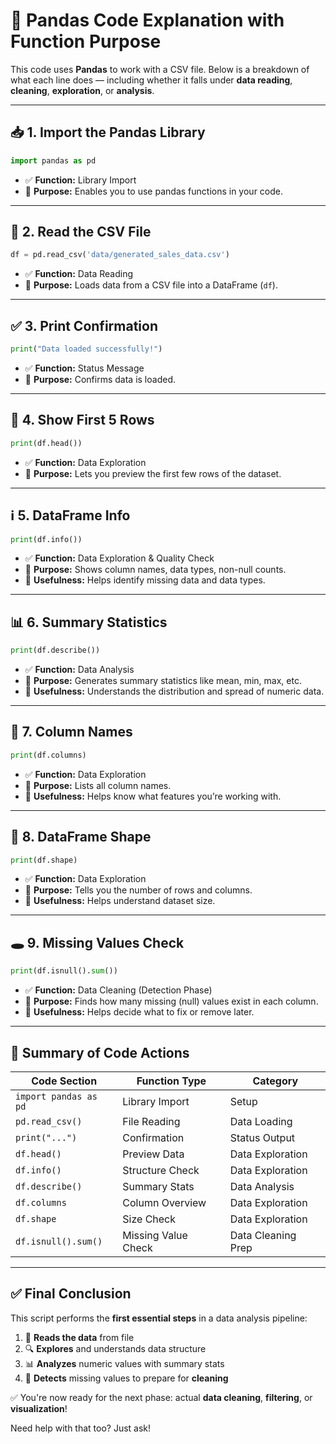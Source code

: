 # 🐼 Pandas Code Explanation with Function Purpose

This code uses **Pandas** to work with a CSV file. Below is a breakdown of what each line does — including whether it falls under **data reading**, **cleaning**, **exploration**, or **analysis**.

---

## 📥 1. Import the Pandas Library

```python
import pandas as pd
```

- ✅ **Function:** Library Import
- 🔹 **Purpose:** Enables you to use pandas functions in your code.

---

## 📂 2. Read the CSV File

```python
df = pd.read_csv('data/generated_sales_data.csv')
```

- ✅ **Function:** Data Reading
- 🔹 **Purpose:** Loads data from a CSV file into a DataFrame (`df`).

---

## ✅ 3. Print Confirmation

```python
print("Data loaded successfully!")
```

- ✅ **Function:** Status Message
- 🔹 **Purpose:** Confirms data is loaded.

---

## 👀 4. Show First 5 Rows

```python
print(df.head())
```

- ✅ **Function:** Data Exploration
- 🔹 **Purpose:** Lets you preview the first few rows of the dataset.

---

## ℹ️ 5. DataFrame Info

```python
print(df.info())
```

- ✅ **Function:** Data Exploration & Quality Check
- 🔹 **Purpose:** Shows column names, data types, non-null counts.
- 🔹 **Usefulness:** Helps identify missing data and data types.

---

## 📊 6. Summary Statistics

```python
print(df.describe())
```

- ✅ **Function:** Data Analysis
- 🔹 **Purpose:** Generates summary statistics like mean, min, max, etc.
- 🔹 **Usefulness:** Understands the distribution and spread of numeric data.

---

## 📝 7. Column Names

```python
print(df.columns)
```

- ✅ **Function:** Data Exploration
- 🔹 **Purpose:** Lists all column names.
- 🔹 **Usefulness:** Helps know what features you’re working with.

---

## 📏 8. DataFrame Shape

```python
print(df.shape)
```

- ✅ **Function:** Data Exploration
- 🔹 **Purpose:** Tells you the number of rows and columns.
- 🔹 **Usefulness:** Helps understand dataset size.

---

## 🕳️ 9. Missing Values Check

```python
print(df.isnull().sum())
```

- ✅ **Function:** Data Cleaning (Detection Phase)
- 🔹 **Purpose:** Finds how many missing (null) values exist in each column.
- 🔹 **Usefulness:** Helps decide what to fix or remove later.

---

## 📌 Summary of Code Actions

| Code Section                  | Function Type           | Category           |
|------------------------------|--------------------------|--------------------|
| `import pandas as pd`        | Library Import           | Setup              |
| `pd.read_csv()`              | File Reading             | Data Loading       |
| `print("...")`               | Confirmation             | Status Output      |
| `df.head()`                  | Preview Data             | Data Exploration   |
| `df.info()`                  | Structure Check          | Data Exploration   |
| `df.describe()`              | Summary Stats            | Data Analysis      |
| `df.columns`                 | Column Overview          | Data Exploration   |
| `df.shape`                   | Size Check               | Data Exploration   |
| `df.isnull().sum()`          | Missing Value Check      | Data Cleaning Prep |

---

## ✅ Final Conclusion

This script performs the **first essential steps** in a data analysis pipeline:

1. 📂 **Reads the data** from file
2. 🔍 **Explores** and understands data structure
3. 📊 **Analyzes** numeric values with summary stats
4. 🧹 **Detects** missing values to prepare for **cleaning**

✅ You're now ready for the next phase: actual **data cleaning**, **filtering**, or **visualization**!

Need help with that too? Just ask!
